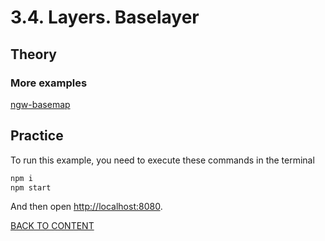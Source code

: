 # 3.4. Layers. Baselayer

## Theory

### More examples

[ngw-basemap](https://code.nextgis.com/demo-examples-ngw-basemap)

## Practice

To run this example, you need to execute these commands in the terminal

```bash
npm i
npm start
```

And then open [http://localhost:8080](http://localhost:8080).

[BACK TO CONTENT](../../README.md)
